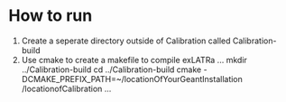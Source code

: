 # How to run
1. Create a seperate directory outside of Calibration called Calibration-build
2. Use cmake to create a makefile to compile exLATRa 
...
mkdir ../Calibration-build
cd ../Calibration-build
cmake -DCMAKE_PREFIX_PATH=~/locationOfYourGeantInstallation /locationofCalibration
...

